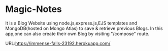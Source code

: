# Magic-Notes
It is a Blog Website using node.js,express.js,EJS templates and MongoDB(hosted on Mongo Atlas) to save & retrieve previous Blogs.
In this app,one can also create their own Blog by visiting "/compose" route.

URL:https://immense-falls-23192.herokuapp.com/
